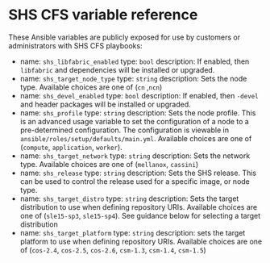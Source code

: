 
# SHS CFS variable reference

These Ansible variables are publicly exposed for use by customers or administrators with SHS CFS playbooks:

- name: `shs_libfabric_enabled`
  type: `bool`
  description: If enabled, then `libfabric` and dependencies will be installed or upgraded.
- name: `shs_target_node_type`
  type: `string`
  description: Sets the node type. Available choices are one of (`cn` ,`ncn`)
- name: `shs_devel_enabled`
  type: `bool`
  description: If enabled, then `-devel` and header packages will be installed or upgraded.
- name: `shs_profile`
  type: `string`
  description: Sets the node profile. This is an advanced usage variable to set the configuration of a node to a pre-determined configuration. The configuration is viewable in `ansible/roles/setup/defaults/main.yml`. Available choices are one of (`compute`, `application`, `worker`).
- name: `shs_target_network`
  type: `string`
  description: Sets the network type. Available choices are one of (`mellanox`, `cassini`)
- name: `shs_release`
  type: `string`
  description: Sets the SHS release. This can be used to control the release used for a specific image, or node type.
- name: `shs_target_distro`
  type: `string`
  description: Sets the target distribution to use when defining repository URIs. Available choices are one of (`sle15-sp3`, `sle15-sp4`). See guidance below for selecting a target distribution
- name: `shs_target_platform`
  type: `string`
  description: sets the target platform to use when defining repository URIs. Available choices are one of (`cos-2.4`, `cos-2.5`, `cos-2.6`, `csm-1.3`, `csm-1.4`, `csm-1.5`)

